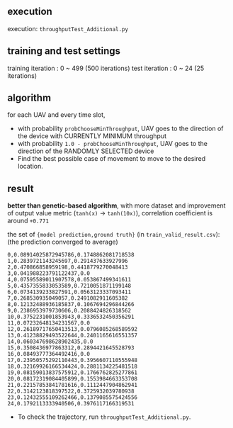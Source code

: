 ## execution
execution: ```throughputTest_Additional.py```

## training and test settings
training iteration : 0 ~ 499 (500 iterations)
test iteration : 0 ~ 24 (25 iterations)

## algorithm
for each UAV and every time slot,
 * with probability ```probChooseMinThroughput```, UAV goes to the direction of the device with CURRENTLY MINIMUM throughput
 * with probability ```1.0 - probChooseMinThroughput```, UAV goes to the direction of the RANDOMLY SELECTED device
 * Find the best possible case of movement to move to the desired location.

## result
<b>better than genetic-based algorithm</b>, with more dataset and improvement of output value metric (```tanh(x)``` -> ```tanh(10x)```), correlation coefficient is around ```+0.771```

the set of ```{model prediction,ground truth}``` (in ```train_valid_result.csv```):
(the prediction converged to average)

```
0,0.08914025872945786,0.1748862081718538
1,0.2839721143245697,0.291437633927996
2,0.470866858959198,0.4418779270048413
3,0.041988223791122437,0.0
4,0.07595589011907578,0.053867499341611
5,0.4357355833053589,0.7210051871199148
6,0.0734139233827591,0.0563123337093411
7,0.268530935049057,0.2491082911605382
8,0.12132488936185837,0.1067694296844266
9,0.2386953979730606,0.2088424826318562
10,0.3752231001853943,0.3336532450356291
11,0.07232648134231567,0.0
12,0.26189717650413513,0.0796085268589592
13,0.41238829493522644,0.2401165616551357
14,0.060347698628902435,0.0
15,0.3508436977863312,0.2894421645528793
16,0.08493777364492416,0.0
17,0.23950575292110443,0.3956607110555948
18,0.32169926166534424,0.2881134225481518
19,0.08159013837575912,0.1766762825277861
20,0.08172319084405899,0.1553984663353708
21,0.22157853841781616,0.1112447904862941
22,0.3142123818397522,0.3725932039780938
23,0.12432555109262466,0.1379085575424556
24,0.1792113333940506,0.3976117166319531
```

 * To check the trajectory, run ```throughputTest_Additional.py```.
